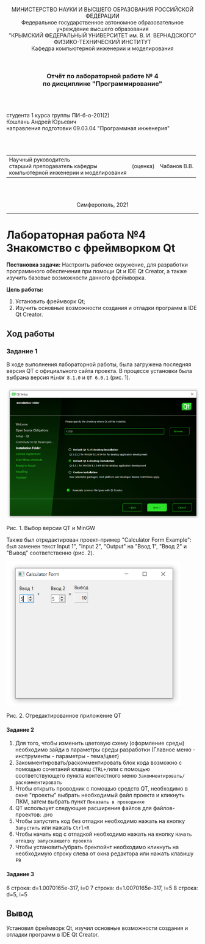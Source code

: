   
<p align="center">МИНИСТЕРСТВО НАУКИ  И ВЫСШЕГО ОБРАЗОВАНИЯ РОССИЙСКОЙ ФЕДЕРАЦИИ<br>
Федеральное государственное автономное образовательное учреждение высшего образования<br>
"КРЫМСКИЙ ФЕДЕРАЛЬНЫЙ УНИВЕРСИТЕТ им. В. И. ВЕРНАДСКОГО"<br>
ФИЗИКО-ТЕХНИЧЕСКИЙ ИНСТИТУТ<br>
Кафедра компьютерной инженерии и моделирования</p>
<br>
<h3 align="center">Отчёт по лабораторной работе № 4<br> по дисциплине "Программирование"</h3>
<br><br>
<p>студента 1 курса группы ПИ-б-о-201(2)<br>
Кошлань Андрей Юрьевич<br>
направления подготовки 09.03.04 "Программная инженерия"</p>
<br><br>
<table>
<tr><td>Научный руководитель<br> старший преподаватель кафедры<br> компьютерной инженерии и моделирования</td>
<td>(оценка)</td>
<td>Чабанов В.В.</td>
</tr>
</table>
<br><br>
<p align="center">Симферополь, 2021</p>
<hr>

# Лабораторная работа №4 Знакомство с фреймворком Qt
**Постановка задачи:**
Настроить рабочее окружение, для разработки программного обеспечения при помощи Qt и IDE Qt Creator, а также изучить базовые возможности данного фреймворка.

**Цель работы:** 
1.  Установить фреймворк Qt;
2.  Изучить основные возможности создания и отладки программ в IDE Qt Creator.

## Ход работы

### Задание 1
 В ходе выполнения лабораторной работы, была загружена последняя версия QT с официального сайта проекта. В процессе установки была выбрана версия `MinGW 8.1.0` и `QT 6.0.1` (рис. 1).
 
 ![](./image/pic1.png)

Рис. 1. Выбор версии QT и MinGW

Также был отредактирован проект-пример "Calculator Form Example": был заменен текст Input 1", "Input 2", "Output" на "Ввод 1", "Ввод 2" и "Вывод" соответственно (рис. 2).

![](./image/pic2.png)

Рис. 2. Отредактированное приложение QT

#### Задание 2
1. Для того, чтобы изменить цветовую схему (оформление среды) необходимо зайди в параметры среды разработки (Главное меню - инструменты - параметры - тема/цвет)
2. Закомментировать/раскомментировать блок кода возможно с помощью сочетаний клавиш `CTRL+/`или с помощью соответствующего пункта контекстного меню `Закомментировать/раскомментировать`
3. Чтобы открыть проводник с помощью средств QT, необходимо в окне "проекты" выбрать необходимый файл проекта и кликнуть ПКМ, затем выбрать пункт `Показать в проводнике`
4. QT использует следующие расширения файлов для файлов-проектов: .pro
5. Чтобы запустить код без отладки необходимо нажать на кнопку `Запустить` или нажать `Ctrl+R`
6. Чтобы начать код с отладкой необходимо нажать на кнопку `Начать отладку запускающего проекта`
7. Чтобы установить/убрать брекпойнт необходимо кликнуть на необходимую строку слева от окна редактора или нажать клавишу `F9`
#### Задание 3
6 строка: d=1.0070165e-317, i=0
7 строка: d=1.0070165e-317, i=5
8 строка: d=5, i=5
## Вывод
Установил фреймворк Qt, изучил основные возможности создания и отладки программ в IDE Qt Creator.